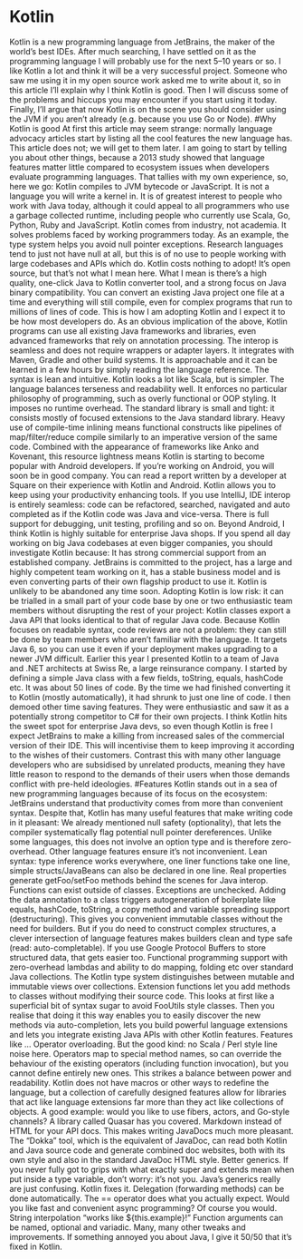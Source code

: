 # Kotlin
Kotlin is a new programming language from JetBrains, the maker of the world’s best IDEs. After much searching, I have settled on it as the programming language I will probably use for the next 5–10 years or so.
I like Kotlin a lot and think it will be a very successful project. Someone who saw me using it in my open source work asked me to write about it, so in this article I’ll explain why I think Kotlin is good. Then I will discuss some of the problems and hiccups you may encounter if you start using it today. Finally, I’ll argue that now Kotlin is on the scene you should consider using the JVM if you aren’t already (e.g. because you use Go or Node).
#Why Kotlin is good
At first this article may seem strange: normally language advocacy articles start by listing all the cool features the new language has. This article does not; we will get to them later.
I am going to start by telling you about other things, because a 2013 study showed that language features matter little compared to ecosystem issues when developers evaluate programming languages. That tallies with my own experience, so, here we go:
Kotlin compiles to JVM bytecode or JavaScript. It is not a language you will write a kernel in. It is of greatest interest to people who work with Java today, although it could appeal to all programmers who use a garbage collected runtime, including people who currently use Scala, Go, Python, Ruby and JavaScript.
Kotlin comes from industry, not academia. It solves problems faced by working programmers today. As an example, the type system helps you avoid null pointer exceptions. Research languages tend to just not have null at all, but this is of no use to people working with large codebases and APIs which do.
Kotlin costs nothing to adopt! It’s open source, but that’s not what I mean here. What I mean is there’s a high quality, one-click Java to Kotlin converter tool, and a strong focus on Java binary compatibility. You can convert an existing Java project one file at a time and everything will still compile, even for complex programs that run to millions of lines of code. This is how I am adopting Kotlin and I expect it to be how most developers do.
As an obvious implication of the above, Kotlin programs can use all existing Java frameworks and libraries, even advanced frameworks that rely on annotation processing. The interop is seamless and does not require wrappers or adapter layers. It integrates with Maven, Gradle and other build systems.
It is approachable and it can be learned in a few hours by simply reading the language reference. The syntax is lean and intuitive. Kotlin looks a lot like Scala, but is simpler. The language balances terseness and readability well.
It enforces no particular philosophy of programming, such as overly functional or OOP styling.
It imposes no runtime overhead. The standard library is small and tight: it consists mostly of focused extensions to the Java standard library. Heavy use of compile-time inlining means functional constructs like pipelines of map/filter/reduce compile similarly to an imperative version of the same code.
Combined with the appearance of frameworks like Anko and Kovenant, this resource lightness means Kotlin is starting to become popular with Android developers. If you’re working on Android, you will soon be in good company. You can read a report written by a developer at Square on their experience with Kotlin and Android.
Kotlin allows you to keep using your productivity enhancing tools. If you use IntelliJ, IDE interop is entirely seamless: code can be refactored, searched, navigated and auto completed as if the Kotlin code was Java and vice-versa. There is full support for debugging, unit testing, profiling and so on.
Beyond Android, I think Kotlin is highly suitable for enterprise Java shops. If you spend all day working on big Java codebases at even bigger companies, you should investigate Kotlin because:
It has strong commercial support from an established company. JetBrains is committed to the project, has a large and highly competent team working on it, has a stable business model and is even converting parts of their own flagship product to use it. Kotlin is unlikely to be abandoned any time soon.
Adopting Kotlin is low risk: it can be trialled in a small part of your code base by one or two enthusiastic team members without disrupting the rest of your project: Kotlin classes export a Java API that looks identical to that of regular Java code.
Because Kotlin focuses on readable syntax, code reviews are not a problem: they can still be done by team members who aren’t familiar with the language.
It targets Java 6, so you can use it even if your deployment makes upgrading to a newer JVM difficult.
Earlier this year I presented Kotlin to a team of Java and .NET architects at Swiss Re, a large reinsurance company. I started by defining a simple Java class with a few fields, toString, equals, hashCode etc. It was about 50 lines of code. By the time we had finished converting it to Kotlin (mostly automatically), it had shrunk to just one line of code. I then demoed other time saving features. They were enthusiastic and saw it as a potentially strong competitor to C# for their own projects.
I think Kotlin hits the sweet spot for enterprise Java devs, so even though Kotlin is free I expect JetBrains to make a killing from increased sales of the commercial version of their IDE. This will incentivise them to keep improving it according to the wishes of their customers.
Contrast this with many other language developers who are subsidised by unrelated products, meaning they have little reason to respond to the demands of their users when those demands conflict with pre-held ideologies.
#Features
Kotlin stands out in a sea of new programming languages because of its focus on the ecosystem: JetBrains understand that productivity comes from more than convenient syntax.
Despite that, Kotlin has many useful features that make writing code in it pleasant:
We already mentioned null safety (optionality), that lets the compiler systematically flag potential null pointer dereferences. Unlike some languages, this does not involve an option type and is therefore zero-overhead. Other language features ensure it’s not inconvenient.
Lean syntax: type inference works everywhere, one liner functions take one line, simple structs/JavaBeans can also be declared in one line. Real properties generate getFoo/setFoo methods behind the scenes for Java interop. Functions can exist outside of classes.
Exceptions are unchecked.
Adding the data annotation to a class triggers autogeneration of boilerplate like equals, hashCode, toString, a copy method and variable spreading support (destructuring). This gives you convenient immutable classes without the need for builders.
But if you do need to construct complex structures, a clever intersection of language features makes builders clean and type safe (read: auto-completable). If you use Google Protocol Buffers to store structured data, that gets easier too.
Functional programming support with zero-overhead lambdas and ability to do mapping, folding etc over standard Java collections. The Kotlin type system distinguishes between mutable and immutable views over collections.
Extension functions let you add methods to classes without modifying their source code. This looks at first like a superficial bit of syntax sugar to avoid FooUtils style classes. Then you realise that doing it this way enables you to easily discover the new methods via auto-completion, lets you build powerful language extensions and lets you integrate existing Java APIs with other Kotlin features. Features like …
Operator overloading. But the good kind: no Scala / Perl style line noise here. Operators map to special method names, so can override the behaviour of the existing operators (including function invocation), but you cannot define entirely new ones. This strikes a balance between power and readability.
Kotlin does not have macros or other ways to redefine the language, but a collection of carefully designed features allow for libraries that act like language extensions far more than they act like collections of objects. A good example: would you like to use fibers, actors, and Go-style channels? A library called Quasar has you covered.
Markdown instead of HTML for your API docs. This makes writing JavaDocs much more pleasant. The “Dokka” tool, which is the equivalent of JavaDoc, can read both Kotlin and Java source code and generate combined doc websites, both with its own style and also in the standard JavaDoc HTML style.
Better generics. If you never fully got to grips with what exactly super and extends mean when put inside a type variable, don’t worry: it’s not you. Java’s generics really are just confusing. Kotlin fixes it.
Delegation (forwarding methods) can be done automatically.
The == operator does what you actually expect.
Would you like fast and convenient async programming? Of course you would.
String interpolation “works like ${this.example}!”
Function arguments can be named, optional and variadic.
Many, many other tweaks and improvements. If something annoyed you about Java, I give it 50/50 that it’s fixed in Kotlin.

